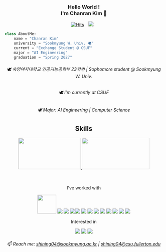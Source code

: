 <div align="center">
    
<!-- 타이틀  -->
### Hello World !<br>I'm Chanran Kim 🥰
[![Hits](https://hits.seeyoufarm.com/api/count/incr/badge.svg?url=https%3A%2F%2Fgithub.com%2Fisliese%2Fhit-counter&count_bg=%231A1B19&title_bg=%23555555&icon=&icon_color=%231A1B19&title=hits&edge_flat=false)](https://hits.seeyoufarm.com)
<a href="https://instagram.com/isliese">
    <img 
        src="https://img.shields.io/badge/Instagram-FFDBE6?logo=instagram&logoColor=white&weight=30px&text_color=FFFFFF&title_color=FFFFFF&link={https://www.instagram.com/isliese/}"
        style="height : auto; margin-left : 10px; margin-right : 10px;"/>

</div>


<!-- 기본 설명 -->
```python
class AboutMe:
    name = "Chanran Kim"
    university = "Sookmyung W. Univ. 🕊️"
    current = "Exchange Student @ CSUF"
    major = "AI Engineering"
    graduation = "Spring 2027"
```
<div align="center">
    
###### 🕊️ 숙명여자대학교 인공지능공학부 23학번 | Sophomore student @ Sookmyung W. Univ. <br>
###### 🕊️ I’m currently at CSUF <br>
###### 🕊️ Major: AI Engineering | Computer Science <br>

## Skills
<!-- 백준 티어 -->
<a href="https://solved.ac/shining04/">
    <img src="http://mazassumnida.wtf/api/v2/generate_badge?boj=shining04" width="200" height="100" />
</a>
<!-- 깃허브 Top Langs -->
<a>
    <img src="https://github-readme-stats.vercel.app/api/top-langs/?username=isliese&layout=compact&count_private=true&custom_title=My%20Languages&bg_color=141414&hide=jupyter%20notebook&title_color=FFFFFF&lang_count=8&text_color=FFFFFF" width="215" height="100" />
</a>

<br><br>
I've worked with
<!-- 스킬 뱃지 -->
<img src="https://img.shields.io/badge/Windows-0078D6?style=for-the-badge&logo=windows&logoColor=white" width="60" /> <img src="https://img.shields.io/badge/Python-3776AB?style=flat-square&logo=Python&logoColor=white"/> <img src="https://img.shields.io/badge/Flask-000000?style=flat-square&logo=flask&logoColor=white"/> <img src="https://img.shields.io/badge/JAVA-007396?style=flat&logo=Java&logoColor=white"/><img src="https://img.shields.io/badge/React-61DAFB?style=flat-square&logo=React&logoColor=black"/> <img src="https://img.shields.io/badge/Node.js-339933?style=flat-square&logo=Node.js&logoColor=white"/> <img src="https://img.shields.io/badge/HTML5-E34F26?style=flat-square&logo=html5&logoColor=white"/> <img src="https://img.shields.io/badge/CSS3-1572B6?style=flat-square&logo=css3&logoColor=white"/> <img src="https://img.shields.io/badge/Typescript-3178C6?style=flat-square&logo=Typescript&logoColor=white"/> <img src="https://img.shields.io/badge/JavaScript-F7DF1E?style=flat-square&logo=javascript&logoColor=black"/> <img src="https://img.shields.io/badge/Svelte-FF3E00?style=flat-square&logo=Svelte&logoColor=white"/> <img src="https://img.shields.io/badge/C-A8B9CC?style=flat-square&logo=C&logoColor=white"/> <img src="https://img.shields.io/badge/C++-00599C?style=flat-square&logo=C%2B%2B&logoColor=white"/>

Interested in
<!-- 스킬 뱃지 -->
<img src="https://img.shields.io/badge/Svelte-FF3E00?style=flat-square&logo=Svelte&logoColor=white"/>
<img src="https://img.shields.io/badge/MySQL-4479A1?style=flat-square&logo=MySQL&logoColor=white"/>
<img src="https://img.shields.io/badge/Amazon AWS-232F3E?style=flat-square&logo=amazonaws&logoColor=white"/>

###### 📫 Reach me: shining04@sookmyung.ac.kr | shining04@csu.fullerton.edu <br>







